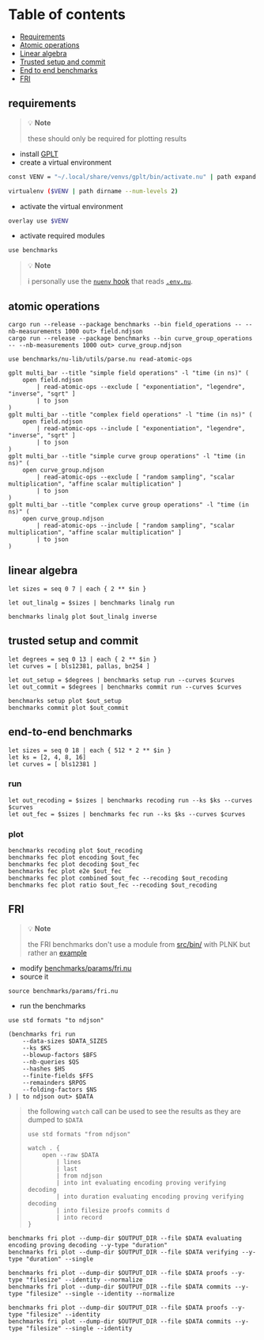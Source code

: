 # Table of contents
- [Requirements](#requirements)
- [Atomic operations](#atomic-operations)
- [Linear algebra](#linear-algebra)
- [Trusted setup and commit](#trusted-setup-and-commit)
- [End to end benchmarks](#end-to-end-benchmarks)
- [FRI](#fri)

## requirements
> :bulb: **Note**
>
> these should only be required for plotting results

- install [GPLT](https://gitlab.isae-supaero.fr/a.stevan/gplt)
- create a virtual environment
```bash
const VENV = "~/.local/share/venvs/gplt/bin/activate.nu" | path expand
```
```bash
virtualenv ($VENV | path dirname --num-levels 2)
```
- activate the virtual environment
```bash
overlay use $VENV
```
- activate required modules
```bash
use benchmarks
```

> :bulb: **Note**
>
> i personally use the [`nuenv` hook](https://github.com/nushell/nu_scripts/blob/main/nu-hooks/nu-hooks/nuenv/hook.nu)
> that reads [`.env.nu`](../.env.nu).

## atomic operations
```nushell
cargo run --release --package benchmarks --bin field_operations -- --nb-measurements 1000 out> field.ndjson
cargo run --release --package benchmarks --bin curve_group_operations -- --nb-measurements 1000 out> curve_group.ndjson
```
```nushell
use benchmarks/nu-lib/utils/parse.nu read-atomic-ops

gplt multi_bar --title "simple field operations" -l "time (in ns)" (
    open field.ndjson
        | read-atomic-ops --exclude [ "exponentiation", "legendre", "inverse", "sqrt" ]
        | to json
)
gplt multi_bar --title "complex field operations" -l "time (in ns)" (
    open field.ndjson
        | read-atomic-ops --include [ "exponentiation", "legendre", "inverse", "sqrt" ]
        | to json
)
gplt multi_bar --title "simple curve group operations" -l "time (in ns)" (
    open curve_group.ndjson
        | read-atomic-ops --exclude [ "random sampling", "scalar multiplication", "affine scalar multiplication" ]
        | to json
)
gplt multi_bar --title "complex curve group operations" -l "time (in ns)" (
    open curve_group.ndjson
        | read-atomic-ops --include [ "random sampling", "scalar multiplication", "affine scalar multiplication" ]
        | to json
)
```

## linear algebra
```nushell
let sizes = seq 0 7 | each { 2 ** $in }

let out_linalg = $sizes | benchmarks linalg run

benchmarks linalg plot $out_linalg inverse
```

## trusted setup and commit
```nushell
let degrees = seq 0 13 | each { 2 ** $in }
let curves = [ bls12381, pallas, bn254 ]

let out_setup = $degrees | benchmarks setup run --curves $curves
let out_commit = $degrees | benchmarks commit run --curves $curves

benchmarks setup plot $out_setup
benchmarks commit plot $out_commit
```

## end-to-end benchmarks
```nushell
let sizes = seq 0 18 | each { 512 * 2 ** $in }
let ks = [2, 4, 8, 16]
let curves = [ bls12381 ]
```

### run
```nushell
let out_recoding = $sizes | benchmarks recoding run --ks $ks --curves $curves
let out_fec = $sizes | benchmarks fec run --ks $ks --curves $curves
```

### plot
```nushell
benchmarks recoding plot $out_recoding
benchmarks fec plot encoding $out_fec
benchmarks fec plot decoding $out_fec
benchmarks fec plot e2e $out_fec
benchmarks fec plot combined $out_fec --recoding $out_recoding
benchmarks fec plot ratio $out_fec --recoding $out_recoding
```

## FRI
> :bulb: **Note**
>
> the FRI benchmarks don't use a module from [src/bin/](src/bin/) with PLNK but rather an
> [example](../examples/fri.rs)

- modify [benchmarks/params/fri.nu](benchmarks/params/fri.nu)
- source it
```nushell
source benchmarks/params/fri.nu
```
- run the benchmarks
```nushell
use std formats "to ndjson"

(benchmarks fri run
    --data-sizes $DATA_SIZES
    --ks $KS
    --blowup-factors $BFS
    --nb-queries $QS
    --hashes $HS
    --finite-fields $FFS
    --remainders $RPOS
    --folding-factors $NS
) | to ndjson out> $DATA
```

> the following `watch` call can be used to see the results as they are dumped to `$DATA`
> ```nushell
> use std formats "from ndjson"
>
> watch . {
>     open --raw $DATA
>         | lines
>         | last
>         | from ndjson
>         | into int evaluating encoding proving verifying decoding
>         | into duration evaluating encoding proving verifying decoding
>         | into filesize proofs commits d
>         | into record
> }
> ```

```nushell
benchmarks fri plot --dump-dir $OUTPUT_DIR --file $DATA evaluating encoding proving decoding --y-type "duration"
benchmarks fri plot --dump-dir $OUTPUT_DIR --file $DATA verifying --y-type "duration" --single

benchmarks fri plot --dump-dir $OUTPUT_DIR --file $DATA proofs --y-type "filesize" --identity --normalize
benchmarks fri plot --dump-dir $OUTPUT_DIR --file $DATA commits --y-type "filesize" --single --identity --normalize

benchmarks fri plot --dump-dir $OUTPUT_DIR --file $DATA proofs --y-type "filesize" --identity
benchmarks fri plot --dump-dir $OUTPUT_DIR --file $DATA commits --y-type "filesize" --single --identity
```
